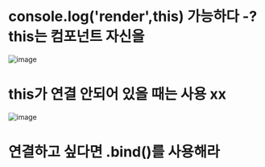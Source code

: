 # console.log('render',this) 가능하다 -? this는 컴포넌트 자신을 
![image](https://user-images.githubusercontent.com/85022962/130154414-42ba398b-960b-48cc-ad54-c2f9f4162961.png)

# this가 연결 안되어 있을 때는 사용 xx
![image](https://user-images.githubusercontent.com/85022962/130154935-cb31486f-7719-4176-8e41-43b61f2e43ca.png)

# 연결하고 싶다면 .bind()를 사용해라


